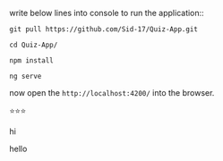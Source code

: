 write below lines into console to run the application::

`git pull https://github.com/Sid-17/Quiz-App.git`

`cd Quiz-App/`

`npm install`

`ng serve`

now open the `http://localhost:4200/` into the browser.

⭐⭐⭐

hi

hello
